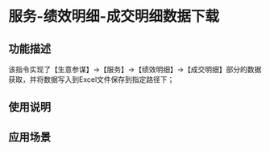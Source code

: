 # 服务-绩效明细-成交明细数据下载
## 功能描述
该指令实现了【生意参谋】->【服务】->【绩效明细】->【成交明细】部分的数据获取，并将数据写入到Excel文件保存到指定路径下；
## 使用说明
## 应用场景
